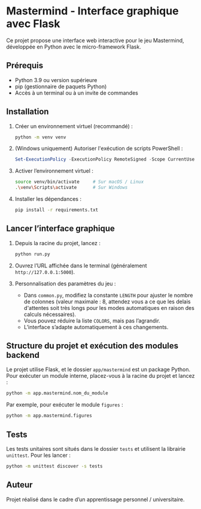 # Mastermind - Interface graphique avec Flask

Ce projet propose une interface web interactive pour le jeu Mastermind, développée en Python avec le micro-framework Flask.

## Prérequis

- Python 3.9 ou version supérieure  
- pip (gestionnaire de paquets Python)  
- Accès à un terminal ou à un invite de commandes

## Installation

1. Créer un environnement virtuel (recommandé) :  
   ```bash
   python -m venv venv
   ```

2. (Windows uniquement) Autoriser l'exécution de scripts PowerShell :  
   ```powershell
   Set-ExecutionPolicy -ExecutionPolicy RemoteSigned -Scope CurrentUser
   ```

3. Activer l’environnement virtuel :  
   ```bash
   source venv/bin/activate     # Sur macOS / Linux  
   .\venv\Scripts\activate      # Sur Windows
   ```

4. Installer les dépendances :  
   ```bash
   pip install -r requirements.txt
   ```

## Lancer l’interface graphique

1. Depuis la racine du projet, lancez :  
   ```bash
   python run.py
   ```

2. Ouvrez l’URL affichée dans le terminal (généralement `http://127.0.0.1:5000`).

3. Personnalisation des paramètres du jeu :  
   - Dans `common.py`, modifiez la constante `LENGTH` pour ajuster le nombre de colonnes (valeur maximale : 8, attendez vous a ce que les delais d'attentes soit très longs pour les modes automatiques en raison des calculs nécessaires).
   - Vous pouvez réduire la liste `COLORS`, mais pas l’agrandir.  
   - L’interface s’adapte automatiquement à ces changements.

## Structure du projet et exécution des modules backend

Le projet utilise Flask, et le dossier `app/mastermind` est un package Python. Pour exécuter un module interne, placez-vous à la racine du projet et lancez :  
```bash
python -m app.mastermind.nom_du_module
```
Par exemple, pour exécuter le module `figures` :  
```bash
python -m app.mastermind.figures
```

## Tests

Les tests unitaires sont situés dans le dossier `tests` et utilisent la librairie `unittest`. Pour les lancer :  
```bash
python -m unittest discover -s tests
```

## Auteur

Projet réalisé dans le cadre d’un apprentissage personnel / universitaire.
